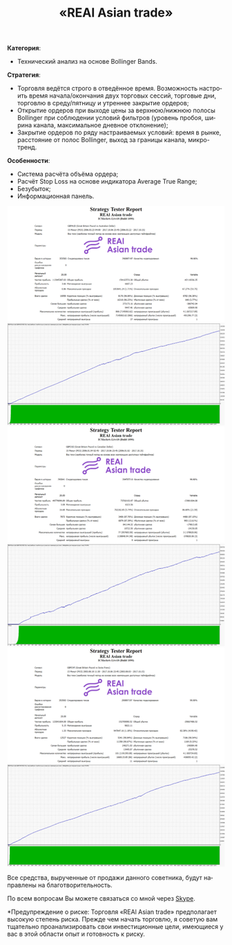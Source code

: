 ﻿---
layout: post-ea

group: Технический советник
title: «REAl Asian trade»
meta: Описание статьи
logo: real_asian_trade.svg
order: 2

category: ea

lang: ru
ref: real_asian_trade
---

**Категория**:
  - Технический анализ на основе Bollinger Bands.

**Стратегия**:
  - Торговля ведётся строго в отведённое время. Возможность настроить время начала/окончания двух торговых сессий, торговые дни, торговлю в среду/пятницу и утреннее закрытие ордеров;
  - Открытие ордеров при выходе цены за верхнюю/нижнюю полосы Bollinger при соблюдении условий фильтров (уровень пробоя, ширина канала, максимальное дневное отклонение);
  - Закрытие ордеров по ряду настраиваемых условий: время в рынке, расстояние от полос Bollinger, выход за границы канала, микро-тренд.

**Особенности**:
  - Система расчёта объёма ордера;
  - Расчёт Stop Loss на основе индикатора Average True Range;
  - Безубыток;
  - Информационная панель.


<a data-fancybox="gallery" href="/img/ea/ru/GBPAUD_Strategy_Tester_Report_REAl_Asian_trade_(RUS).png"><img src="/img/ea/ru/GBPAUD_Strategy_Tester_Report_REAl_Asian_trade_(RUS).png" alt=""></a>
<a data-fancybox="gallery" href="/img/ea/ru/GBPAUD_Strategy_Tester_Report_Graph_REAl_Asian_trade_(RUS).png"><img src="/img/ea/ru/GBPAUD_Strategy_Tester_Report_Graph_REAl_Asian_trade_(RUS).png" alt=""></a>
<a data-fancybox="gallery" href="/img/ea/ru/GBPCAD_Strategy_Tester_Report_REAl_Asian_trade_(RUS).png"><img src="/img/ea/ru/GBPCAD_Strategy_Tester_Report_REAl_Asian_trade_(RUS).png" alt=""></a>
<a data-fancybox="gallery" href="/img/ea/ru/GBPCAD_Strategy_Tester_Report_Graph_REAl_Asian_trade_(RUS).png"><img src="/img/ea/ru/GBPCAD_Strategy_Tester_Report_Graph_REAl_Asian_trade_(RUS).png" alt=""></a>
<a data-fancybox="gallery" href="/img/ea/ru/GBPCHF_Strategy_Tester_Report_REAl_Asian_trade_(RUS).png"><img src="/img/ea/ru/GBPCHF_Strategy_Tester_Report_REAl_Asian_trade_(RUS).png" alt=""></a>
<a data-fancybox="gallery" href="/img/ea/ru/GBPCHF_Strategy_Tester_Report_Graph_REAl_Asian_trade_(RUS).png"><img src="/img/ea/ru/GBPCHF_Strategy_Tester_Report_Graph_REAl_Asian_trade_(RUS).png" alt=""></a>


<!-- Работу советника «REAl Asian trade» можно увидеть на видео.

<iframe width="560" height="315" src="https://www.youtube.com/embed/eoHqHGPLqW0" frameborder="0" allowfullscreen></iframe> -->


Все средства, вырученные от продажи данного советника, будут направлены на благотворительность.

По всем вопросам Вы можете связаться со мной через <a href="skype:chutkoy89?chat" target="_blank">Skype</a>.

*Предупреждение о риске: Торговля «REAl Asian trade» предполагает высокую степень риска. Прежде чем начать торговлю, я советую вам тщательно проанализировать свои инвестиционные цели, имеющиеся у вас в этой области опыт и готовность к риску.
